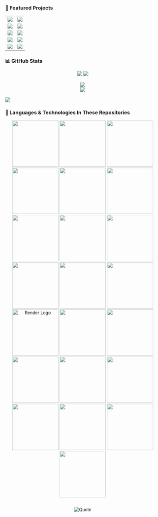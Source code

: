 ### 🚀 Featured Projects

<table>
  <tr>
    <td>
      <a href="https://github.com/Steven-LG09/Vimo">
        <img src="https://github-readme-stats.vercel.app/api/pin/?username=Steven-LG09&repo=Vimo&theme=chartreuse-dark" />
      </a>
    </td>
    <td>
      <a href="https://github.com/Steven-LG09/Megaruta">
        <img src="https://github-readme-stats.vercel.app/api/pin/?username=Steven-LG09&repo=MegaRuta&theme=merko" />
      </a>
    </td>
  </tr>
  <tr>
    <td>
      <a href="https://github.com/Steven-LG09/Api2">
        <img src="https://github-readme-stats.vercel.app/api/pin/?username=Steven-LG09&repo=Api2&theme=merko" />
      </a>
    </td>
    <td>
      <a href="https://github.com/Steven-LG09/soku">
        <img src="https://github-readme-stats.vercel.app/api/pin/?username=Steven-LG09&repo=soku&theme=chartreuse-dark" />
      </a>
    </td>
  </tr>
  <tr>
    <td>
      <a href="https://github.com/Steven-LG09/Runa">
        <img src="https://github-readme-stats.vercel.app/api/pin/?username=Steven-LG09&repo=Runa&theme=chartreuse-dark" />
      </a>
    </td>
    <td>
      <a href="https://github.com/Steven-LG09/Dados">
        <img src="https://github-readme-stats.vercel.app/api/pin/?username=Steven-LG09&repo=DaDos&theme=merko" />
      </a>
    </td>
  </tr>
  <tr>
    <td>
      <a href="https://github.com/Steven-LG09/Sound-System">
        <img src="https://github-readme-stats.vercel.app/api/pin/?username=Steven-LG09&repo=Sound-System&theme=merko" />
      </a>
    </td>
    <td>
      <a href="https://github.com/Steven-LG09/Tolly">
        <img src="https://github-readme-stats.vercel.app/api/pin/?username=Steven-LG09&repo=Tolly&theme=chartreuse-dark" />
      </a>
    </td>
  </tr>
  <tr>
    <td>
      <a href="https://github.com/Steven-LG09/Indi">
        <img src="https://github-readme-stats.vercel.app/api/pin/?username=Steven-LG09&repo=Indi&theme=chartreuse-dark" />
      </a>
    </td>
    <td>
      <a href="https://github.com/Steven-LG09/Proximity-Glasses">
        <img src="https://github-readme-stats.vercel.app/api/pin/?username=Steven-LG09&repo=Proximity-Glasses&theme=merko" />
      </a>
    </td>
  </tr>
</table>

### 📊 GitHub Stats

<div align="center">

<!-- General Stats -->
<img src="https://github-readme-stats.vercel.app/api?username=Steven-LG09&show_icons=true&theme=chartreuse-dark" />

<!-- Most Used Languages -->
<img src="https://github-readme-stats.vercel.app/api/top-langs/?username=Steven-LG09&layout=compact&theme=chartreuse-dark" />
</div>
<br>

<div align="center">

<img src="https://streak-stats.demolab.com/?user=Steven-LG09&theme=github-dark&hide_border=false" />
<br>
<img src="https://github-readme-activity-graph.vercel.app/graph?username=Steven-LG09&theme=github-compact" />

</div>
<br>
<img src="https://github-profile-trophy.vercel.app/?username=Steven-LG09&theme=github&no-frame=true&no-bg=true&margin-w=15" />

### 🧠 Languages & Technologies In These Repositories

<div align="center">

<img src="https://cdn.jsdelivr.net/gh/devicons/devicon/icons/javascript/javascript-original.svg" width="150" height="150"/>
<img src="https://cdn.jsdelivr.net/gh/devicons/devicon/icons/python/python-original.svg" width="150" height="150"/>
<img src="https://cdn.jsdelivr.net/gh/devicons/devicon/icons/react/react-original.svg" width="150" height="150"/>
<img src="https://cdn.jsdelivr.net/gh/devicons/devicon/icons/html5/html5-original.svg" width="150" height="150"/>
<img src="https://cdn.jsdelivr.net/gh/devicons/devicon/icons/css3/css3-original.svg" width="150" height="150"/>
<img src="https://cdn.jsdelivr.net/gh/devicons/devicon/icons/nodejs/nodejs-original.svg" width="150" height="150"/>
<img src="https://cdn.jsdelivr.net/gh/devicons/devicon/icons/firebase/firebase-plain.svg" width="150" height="150"/>
<img src="https://cdn.jsdelivr.net/gh/devicons/devicon/icons/git/git-original.svg" width="150" height="150"/>
<img src="https://cdn.jsdelivr.net/gh/devicons/devicon/icons/google/google-original.svg" width="150" height="150"/>
<img src="https://cdn.jsdelivr.net/gh/devicons/devicon/icons/cplusplus/cplusplus-original.svg" width="150" height="150"/>
<img src="https://cdn.jsdelivr.net/gh/devicons/devicon/icons/arduino/arduino-original.svg" width="150" height="150"/>
<img src="https://cdn.jsdelivr.net/gh/devicons/devicon/icons/csharp/csharp-original.svg" width="150" height="150"/>
<img src="https://pbs.twimg.com/profile_images/1735429515541938176/zOO1N7Su_400x400.jpg" width="150" height="150" alt="Render Logo" />
<img src="https://cdn.worldvectorlogo.com/logos/netlify.svg" width="150" height="150"/>
<img src="https://avatars.githubusercontent.com/u/62234664?s=200&v=4" width="150" height="150"/>
<img src="https://cdn.jsdelivr.net/gh/devicons/devicon/icons/c/c-original.svg" width="150" height="150"/>
<img src="https://cdn.jsdelivr.net/gh/devicons/devicon/icons/angularjs/angularjs-original.svg" width="150" height="150"/>
<img src="https://cdn.jsdelivr.net/gh/devicons/devicon/icons/typescript/typescript-original.svg" width="150" height="150"/>
<img src="https://cdn.jsdelivr.net/gh/devicons/devicon/icons/dart/dart-original.svg" width="150" height="150"/>
<img src="https://cdn.jsdelivr.net/gh/devicons/devicon/icons/flutter/flutter-original.svg" width="150" height="150"/>
<img src="https://cdn.jsdelivr.net/gh/devicons/devicon/icons/java/java-original.svg" width="150" height="150"/>
<img src="https://cdn.jsdelivr.net/gh/devicons/devicon/icons/vercel/vercel-original.svg" width="150" height="150"/>

</div><br>

<div align="center">

![Quote](https://quotes-github-readme.vercel.app/api?type=horizontal&theme=dark)

</div>










